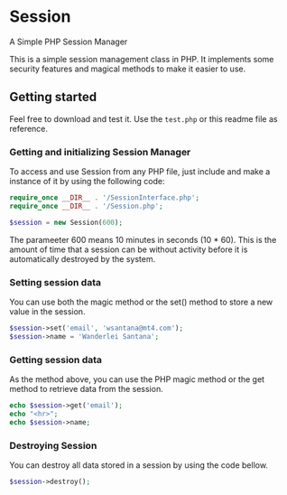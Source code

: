 # Session
A Simple PHP Session Manager

This is a simple session management class in PHP. It implements some security features and magical methods to make it easier to use.

## Getting started

Feel free to download and test it. Use the `test.php` or this readme file as reference. 

### Getting and initializing Session Manager 
To access and use Session from any PHP file, just include and make a instance of it by using the following code:

```php
require_once __DIR__ . '/SessionInterface.php';
require_once __DIR__ . '/Session.php';

$session = new Session(600);
```
The parameeter 600 means 10 minutes in seconds (10 * 60). This is the amount of time that a session can be without activity before it is automatically destroyed by the system.

### Setting session data
You can use both the magic method or the set() method to store a new value in the session.

```php
$session->set('email', 'wsantana@mt4.com');
$session->name = 'Wanderlei Santana';

```

### Getting session data
As the method above, you can use the PHP magic method or the get method to retrieve data from the session.

```php
echo $session->get('email');
echo "<hr>";
echo $session->name;

```

### Destroying Session
You can destroy all data stored in a session by using the code bellow.
```php
$session->destroy();
```
